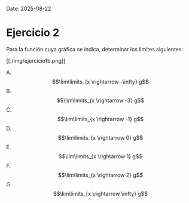Date: 2025-08-22

# Ejercicio 2


Para la función cuya gráfica se indica, determinar los limites siguientes:

[[./img/ejercicio1b.png]]

A.  $$\lim\limits_{x \rightarrow -\infty} g$$
B.  $$\lim\limits_{x \rightarrow -3} g$$
C.  $$\lim\limits_{x \rightarrow -1} g$$
D.  $$\lim\limits_{x \rightarrow 0} g$$
E.  $$\lim\limits_{x \rightarrow 1} g$$
F.  $$\lim\limits_{x \rightarrow 2} g$$
G.  $$\lim\limits_{x \rightarrow \infty} g$$
